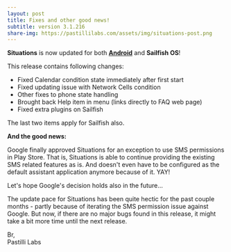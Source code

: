 ```yaml
---
layout: post
title: Fixes and other good news!
subtitle: version 3.1.216
share-img: https://pastillilabs.com/assets/img/situations-post.png
---
```


**Situations** is now updated for both **[Android](https://play.google.com/store/apps/details?id=com.pastillilabs.situations2)** and **Sailfish OS**!

This release contains following changes:
- Fixed Calendar condition state immediately after first start
- Fixed updating issue with Network Cells condition
- Other fixes to phone state handling
- Brought back Help item in menu (links directly to FAQ web page)
- Fixed extra plugins on Sailfish

The last two items apply for Sailfish also.

**And the good news:**

Google finally approved Situations for an exception to use SMS permissions in Play Store. That is, Situations is able to continue providing the existing SMS related features as is. And doesn't even have to be configured as the default assistant application anymore because of it. YAY!

Let's hope Google's decision holds also in the future...

The update pace for Situations has been quite hectic for the past couple months - partly because of iterating the SMS permission issue against Google. But now, if there are no major bugs found in this release, it might take a bit more time until the next release.

Br,  
Pastilli Labs

